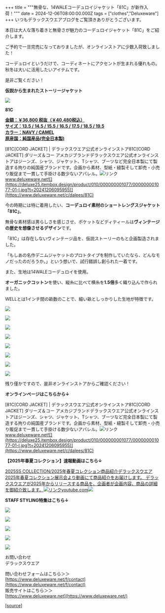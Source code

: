 +++
title = """無骨な、14WALEコーデュロイジャケット「81C」が新作入荷！"""
date = 2024-12-06T08:00:00.000Z
tags = ["clothes","Deluxeware"]
+++
いつもデラックスウエアブログをご覧頂きありがとうございます。

本日は大人な落ち着きと無骨さが魅力のコーデュロイジャケット「81C」をご紹介します。

ご予約で一旦完売になっておりましたが、オンラインストアに少数入荷致しました！

コーデュロイというだけで、コーディネートにアクセントが生まれる優れもの。秋冬は大いに活用したいアイテムです。

是非ご覧ください！

**仮説から生まれたストーリージャケット**

**[![](https://stat.ameba.jp/user_images/20241206/15/deluxeware/15/6a/j/o1199159815518360973.jpg)](https://stat.ameba.jp/user_images/20241206/15/deluxeware/15/6a/j/o1199159815518360973.jpg)**

**81C**

**[金額：￥36,800 税抜（￥40,480税込）](https://www.deluxeware.net/c/dalees/81C)  
[サイズ：13.5 / 14.5 / 15.5 / 16.5 / 17.5 / 18.5 / 19.5](https://www.deluxeware.net/c/dalees/81C)  
[カラー：NAVY / CAMEL](https://www.deluxeware.net/c/dalees/81C)  
[原産国：純国産品(完全日本製)](https://www.deluxeware.net/c/dalees/81C)**

[81C\[CORD JACKET\] | デラックスウエア公式オンラインストア81C\[CORD JACKET\] ダリーズ＆コー アメカジブランドデラックスウエア公式オンラインストアはジーンズ、シャツ、ジャケット、Tシャツ、ブーツなど完全日本製にて製造する拘りの純国産ブランドです。企画から素材、型紙・縫製そして卸売・小売り販促まで一貫して手掛ける数少ないアパレル。![リンク](https://c.stat100.ameba.jp/ameblo/symbols/v3.20.0/svg/gray/editor_link.svg)www.deluxeware.net![](https://deluxe25.itembox.design/product/010/000000001077/000000001077-01-l.jpg?t=20241206095955)](https://www.deluxeware.net/c/dalees/81C)

今の時期には特に着用したい、**コーデュロイ素材のショートレングスジャケット「81C」**。

無骨な素材感は男らしさを感じさせ、ポケットなどディティールは**ヴィンテージの歴史を想像させるデザイン**です。

「81C」は存在しないヴィンテージ品を、仮説ストーリーのもと企画製造されました。

「もしあの名作デニムジャケットのプロトタイプを制作していたなら、どんなモノだったのだろうか。」という想いで、試行錯誤し創られた一着です。

また、生地は14WALEコーデュロイを使用。

**オーガニックコットン**を使い、縦糸に比べて横糸を**1.5倍**多く織り込んで作られました。

WELLとは1インチ間の畝数のことで、細い畝としっかりした生地が特徴です。

[![](https://stat.ameba.jp/user_images/20241206/15/deluxeware/2d/84/j/o0800080015518361223.jpg)](https://stat.ameba.jp/user_images/20241206/15/deluxeware/2d/84/j/o0800080015518361223.jpg)

[![](https://stat.ameba.jp/user_images/20241206/15/deluxeware/7c/ad/j/o1199159815518360976.jpg)](https://stat.ameba.jp/user_images/20241206/15/deluxeware/7c/ad/j/o1199159815518360976.jpg)

[![](https://stat.ameba.jp/user_images/20241206/15/deluxeware/91/75/j/o1199159815518360974.jpg)](https://stat.ameba.jp/user_images/20241206/15/deluxeware/91/75/j/o1199159815518360974.jpg)

[![](https://stat.ameba.jp/user_images/20241206/15/deluxeware/6a/b4/j/o1199159815518360979.jpg)](https://stat.ameba.jp/user_images/20241206/15/deluxeware/6a/b4/j/o1199159815518360979.jpg)

[![](https://stat.ameba.jp/user_images/20241206/15/deluxeware/89/a4/j/o1199159815518360980.jpg)](https://stat.ameba.jp/user_images/20241206/15/deluxeware/89/a4/j/o1199159815518360980.jpg)

[![](https://stat.ameba.jp/user_images/20241206/15/deluxeware/2b/3a/j/o1199159815518360970.jpg)](https://stat.ameba.jp/user_images/20241206/15/deluxeware/2b/3a/j/o1199159815518360970.jpg)

![](https://deluxe25.itembox.design/product/010/000000001077/000000001077-02-l.jpg?t=20241206095955)

![](https://deluxe25.itembox.design/product/010/000000001077/000000001077-03-l.jpg?t=20241206095955)

残り僅かですので、是非オンラインストアからご確認ください！

**オンラインページはこちらから↓**

[81C\[CORD JACKET\] | デラックスウエア公式オンラインストア81C\[CORD JACKET\] ダリーズ＆コー アメカジブランドデラックスウエア公式オンラインストアはジーンズ、シャツ、ジャケット、Tシャツ、ブーツなど完全日本製にて製造する拘りの純国産ブランドです。企画から素材、型紙・縫製そして卸売・小売り販促まで一貫して手掛ける数少ないアパレル。![リンク](https://c.stat100.ameba.jp/ameblo/symbols/v3.20.0/svg/gray/editor_link.svg)www.deluxeware.net![](https://deluxe25.itembox.design/product/010/000000001077/000000001077-01-l.jpg?t=20241206095955)](https://www.deluxeware.net/c/dalees/81C)

**【2025年春夏コレクション】速報動画はこちら↓**

[2025SS COLLECTION/2025年春夏コレクション商品紹介デラックスウエア2025年春夏コレクション展示会より動画にて商品紹介をお届けします。 デラックスウエアが2025年からリリースする商品を、企画者が企画内容、商品の詳細を御紹介致します。![リンク](https://c.stat100.ameba.jp/ameblo/symbols/v3.20.0/svg/gray/editor_link.svg)youtube.com![](https://i.ytimg.com/vi/A71qJSd2lh4/hqdefault.jpg?sqp=-oaymwEXCOADEI4CSFryq4qpAwkIARUAAIhCGAE=&rs=AOn4CLAjvDtZHCLmch_wfz5qqtOMUoi28A&days_since_epoch=20063)](https://youtube.com/playlist?list=PLmcuUjZ67rhnclr762_W-zDg7FyyrNvqF&si=ZnuNkFZA0RxBCvfI)

**STAFF STYLING特集はこちら↓**

[![](https://stat.ameba.jp/user_images/20241205/11/deluxeware/42/a2/j/o1200050015517935293.jpg?caw=800)](https://www.deluxeware.net/f/styling)

[![](https://stat.ameba.jp/user_images/20241116/16/deluxeware/4a/05/j/o1200050015510661447.jpg?caw=800)](https://www.deluxeware.net/c/deluxeware/D-26)

[![](https://stat.ameba.jp/user_images/20240315/15/deluxeware/04/7f/j/o0800026015413271803.jpg?caw=800)](https://www.instagram.com/deluxeware/?hl=ja)

[![](https://stat.ameba.jp/user_images/20220415/12/deluxeware/3b/ce/j/o0800026015103175481.jpg?caw=800)](https://www.deluxeware.net/f/headstore)

[![](https://stat.ameba.jp/user_images/20220415/12/deluxeware/d7/c6/j/o0800026015103175487.jpg?caw=800)](https://www.deluxeware.net/)

お問い合わせ  
デラックスウエア

問い合わせフォームはこちら＞＞  
[https://www.deluxeware.net/f/contact](https://www.deluxeware.net/f/contact)  
販売サイトはこちら＞＞  
[https://www.deluxeware.net](https://www.deluxeware.net/)

[[source]](https://ameblo.jp/deluxeware/entry-12877651144.html)
